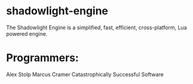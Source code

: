 # shadowlight-engine

The Shadowlight Engine is a simplified, fast, efficient, cross-platform, Lua powered engine.

# Programmers:
Alex Stolp
Marcus Cramer
Catastrophically Successful Software
